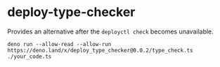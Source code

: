 # deploy-type-checker

Provides an alternative after the `deployctl check` becomes unavailable.

```
deno run --allow-read --allow-run https://deno.land/x/deploy_type_checker@0.0.2/type_check.ts ./your_code.ts
```
